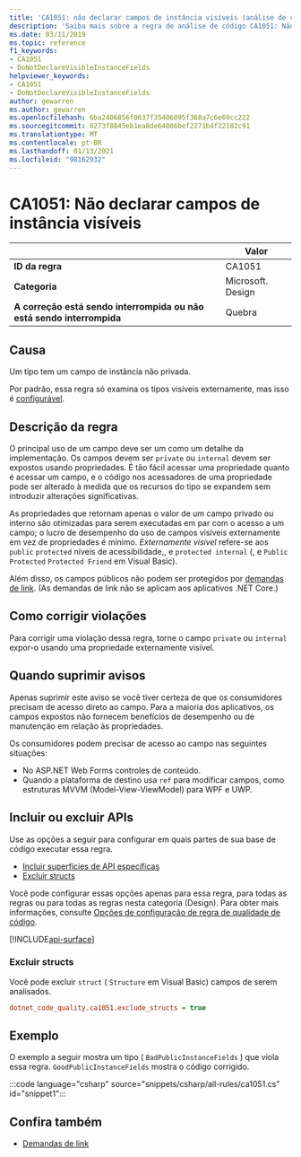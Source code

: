 ```yaml
---
title: 'CA1051: não declarar campos de instância visíveis (análise de código)'
description: 'Saiba mais sobre a regra de análise de código CA1051: Não declare campos de instância visíveis'
ms.date: 03/11/2019
ms.topic: reference
f1_keywords:
- CA1051
- DoNotDeclareVisibleInstanceFields
helpviewer_keywords:
- CA1051
- DoNotDeclareVisibleInstanceFields
author: gewarren
ms.author: gewarren
ms.openlocfilehash: 6ba2406856f0637f35406095f368a7c6e69cc222
ms.sourcegitcommit: 0273f8845eb1ea8de64086bef2271b4f22182c91
ms.translationtype: MT
ms.contentlocale: pt-BR
ms.lasthandoff: 01/13/2021
ms.locfileid: "98162932"
---
```

# <a name="ca1051-do-not-declare-visible-instance-fields"></a>CA1051: Não declarar campos de instância visíveis

| | Valor |
|-|-|
| **ID da regra** |CA1051|
| **Categoria** |Microsoft. Design|
| **A correção está sendo interrompida ou não está sendo interrompida** |Quebra|

## <a name="cause"></a>Causa

Um tipo tem um campo de instância não privada.

Por padrão, essa regra só examina os tipos visíveis externamente, mas isso é [configurável](#include-or-exclude-apis).

## <a name="rule-description"></a>Descrição da regra

O principal uso de um campo deve ser um como um detalhe da implementação. Os campos devem ser `private` ou `internal` devem ser expostos usando propriedades. É tão fácil acessar uma propriedade quanto é acessar um campo, e o código nos acessadores de uma propriedade pode ser alterado à medida que os recursos do tipo se expandem sem introduzir alterações significativas.

As propriedades que retornam apenas o valor de um campo privado ou interno são otimizadas para serem executadas em par com o acesso a um campo; o lucro de desempenho do uso de campos visíveis externamente em vez de propriedades é mínimo. *Externamente visível* refere-se aos `public` `protected` níveis de acessibilidade,, e `protected internal` (, e `Public` `Protected` `Protected Friend` em Visual Basic).

Além disso, os campos públicos não podem ser protegidos por [demandas de link](../../../framework/misc/link-demands.md). (As demandas de link não se aplicam aos aplicativos .NET Core.)

## <a name="how-to-fix-violations"></a>Como corrigir violações

Para corrigir uma violação dessa regra, torne o campo `private` ou `internal` expor-o usando uma propriedade externamente visível.

## <a name="when-to-suppress-warnings"></a>Quando suprimir avisos

Apenas suprimir este aviso se você tiver certeza de que os consumidores precisam de acesso direto ao campo. Para a maioria dos aplicativos, os campos expostos não fornecem benefícios de desempenho ou de manutenção em relação às propriedades.

Os consumidores podem precisar de acesso ao campo nas seguintes situações:

- No ASP.NET Web Forms controles de conteúdo.
- Quando a plataforma de destino usa `ref` para modificar campos, como estruturas MVVM (Model-View-ViewModel) para WPF e UWP.

## <a name="include-or-exclude-apis"></a>Incluir ou excluir APIs

Use as opções a seguir para configurar em quais partes de sua base de código executar essa regra.

- [Incluir superfícies de API específicas](#include-specific-api-surfaces)
- [Excluir structs](#exclude-structs)

Você pode configurar essas opções apenas para essa regra, para todas as regras ou para todas as regras nesta categoria (Design). Para obter mais informações, consulte [Opções de configuração de regra de qualidade de código](../code-quality-rule-options.md).

[!INCLUDE[api-surface](~/includes/code-analysis/api-surface.md)]

### <a name="exclude-structs"></a>Excluir structs

Você pode excluir `struct` ( `Structure` em Visual Basic) campos de serem analisados.

```ini
dotnet_code_quality.ca1051.exclude_structs = true
```

## <a name="example"></a>Exemplo

O exemplo a seguir mostra um tipo ( `BadPublicInstanceFields` ) que viola essa regra. `GoodPublicInstanceFields` mostra o código corrigido.

:::code language="csharp" source="snippets/csharp/all-rules/ca1051.cs" id="snippet1":::

## <a name="see-also"></a>Confira também

- [Demandas de link](../../../framework/misc/link-demands.md)
